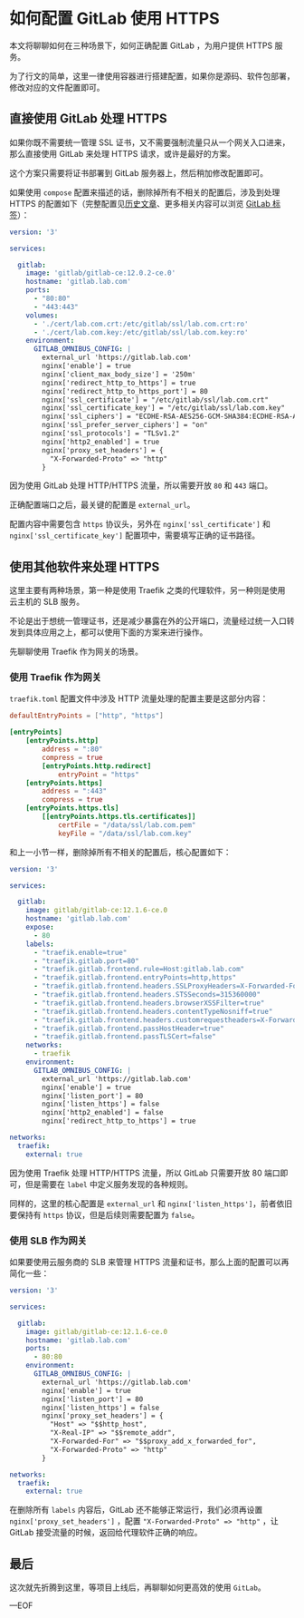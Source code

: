 # 如何配置 GitLab 使用 HTTPS

本文将聊聊如何在三种场景下，如何正确配置 GitLab ，为用户提供 HTTPS 服务。

为了行文的简单，这里一律使用容器进行搭建配置，如果你是源码、软件包部署，修改对应的文件配置即可。

## 直接使用 GitLab 处理 HTTPS

如果你既不需要统一管理 SSL 证书，又不需要强制流量只从一个网关入口进来，那么直接使用 GitLab 来处理 HTTPS 请求，或许是最好的方案。

这个方案只需要将证书部署到 GitLab 服务器上，然后稍加修改配置即可。

如果使用 `compose` 配置来描述的话，删除掉所有不相关的配置后，涉及到处理 HTTPS 的配置如下（完整配置见[历史文章](https://soulteary.com/2019/04/10/gitlab-was-built-with-docker-and-traefik-part-1.html)、更多相关内容可以浏览 [GitLab 标签](https://soulteary.com/tags/gitlab.html)）：

```yaml
version: '3'

services:

  gitlab:
    image: 'gitlab/gitlab-ce:12.0.2-ce.0'
    hostname: 'gitlab.lab.com'
    ports:
      - "80:80"
      - "443:443"
    volumes:
      - './cert/lab.com.crt:/etc/gitlab/ssl/lab.com.crt:ro'
      - './cert/lab.com.key:/etc/gitlab/ssl/lab.com.key:ro'
    environment:
      GITLAB_OMNIBUS_CONFIG: |
        external_url 'https://gitlab.lab.com'
        nginx['enable'] = true
        nginx['client_max_body_size'] = '250m'
        nginx['redirect_http_to_https'] = true
        nginx['redirect_http_to_https_port'] = 80
        nginx['ssl_certificate'] = "/etc/gitlab/ssl/lab.com.crt"
        nginx['ssl_certificate_key'] = "/etc/gitlab/ssl/lab.com.key"
        nginx['ssl_ciphers'] = "ECDHE-RSA-AES256-GCM-SHA384:ECDHE-RSA-AES128-GCM-SHA256"
        nginx['ssl_prefer_server_ciphers'] = "on"
        nginx['ssl_protocols'] = "TLSv1.2"
        nginx['http2_enabled'] = true
        nginx['proxy_set_headers'] = {
          "X-Forwarded-Proto" => "http"
        }
```

因为使用 GitLab 处理 HTTP/HTTPS 流量，所以需要开放 `80` 和 `443` 端口。

正确配置端口之后，最关键的配置是 `external_url`。

配置内容中需要包含 `https` 协议头，另外在 `nginx['ssl_certificate']` 和 `nginx['ssl_certificate_key']` 配置项中，需要填写正确的证书路径。

## 使用其他软件来处理 HTTPS

这里主要有两种场景，第一种是使用 Traefik 之类的代理软件，另一种则是使用 云主机的 SLB 服务。

不论是出于想统一管理证书，还是减少暴露在外的公开端口，流量经过统一入口转发到具体应用之上，都可以使用下面的方案来进行操作。

先聊聊使用 Traefik 作为网关的场景。

### 使用 Traefik 作为网关

`traefik.toml` 配置文件中涉及 HTTP 流量处理的配置主要是这部分内容：

```Toml
defaultEntryPoints = ["http", "https"]

[entryPoints]
    [entryPoints.http]
        address = ":80"
        compress = true
        [entryPoints.http.redirect]
            entryPoint = "https"
    [entryPoints.https]
        address = ":443"
        compress = true
    [entryPoints.https.tls]
        [[entryPoints.https.tls.certificates]]
            certFile = "/data/ssl/lab.com.pem"
            keyFile = "/data/ssl/lab.com.key"
```

和上一小节一样，删除掉所有不相关的配置后，核心配置如下：

```yaml
version: '3'

services:

  gitlab:
    image: gitlab/gitlab-ce:12.1.6-ce.0
    hostname: 'gitlab.lab.com'
    expose:
      - 80
    labels:
      - "traefik.enable=true"
      - "traefik.gitlab.port=80"
      - "traefik.gitlab.frontend.rule=Host:gitlab.lab.com"
      - "traefik.gitlab.frontend.entryPoints=http,https"
      - "traefik.gitlab.frontend.headers.SSLProxyHeaders=X-Forwarded-For:https"
      - "traefik.gitlab.frontend.headers.STSSeconds=315360000"
      - "traefik.gitlab.frontend.headers.browserXSSFilter=true"
      - "traefik.gitlab.frontend.headers.contentTypeNosniff=true"
      - "traefik.gitlab.frontend.headers.customrequestheaders=X-Forwarded-Ssl:on"
      - "traefik.gitlab.frontend.passHostHeader=true"
      - "traefik.gitlab.frontend.passTLSCert=false"
    networks:
      - traefik
    environment:
      GITLAB_OMNIBUS_CONFIG: |
        external_url 'https://gitlab.lab.com'
        nginx['enable'] = true
        nginx['listen_port'] = 80
        nginx['listen_https'] = false
        nginx['http2_enabled'] = false
        nginx['redirect_http_to_https'] = true

networks:
  traefik:
    external: true
```

因为使用 Traefik 处理 HTTP/HTTPS 流量，所以 GitLab 只需要开放 80 端口即可，但是需要在 `label` 中定义服务发现的各种规则。

同样的，这里的核心配置是 `external_url` 和 `nginx['listen_https']`，前者依旧要保持有 `https` 协议，但是后续则需要配置为 `false`。

### 使用 SLB 作为网关

如果要使用云服务商的 SLB 来管理 HTTPS 流量和证书，那么上面的配置可以再简化一些：

```yaml
version: '3'

services:

  gitlab:
    image: gitlab/gitlab-ce:12.1.6-ce.0
    hostname: 'gitlab.lab.com'
    ports:
      - 80:80
    environment:
      GITLAB_OMNIBUS_CONFIG: |
        external_url 'https://gitlab.lab.com'
        nginx['enable'] = true
        nginx['listen_port'] = 80
        nginx['listen_https'] = false
        nginx['proxy_set_headers'] = {
          "Host" => "$$http_host",
          "X-Real-IP" => "$$remote_addr",
          "X-Forwarded-For" => "$$proxy_add_x_forwarded_for",
          "X-Forwarded-Proto" => "http"
        }

networks:
  traefik:
    external: true
```

在删除所有 `labels` 内容后，GitLab 还不能够正常运行，我们必须再设置 `nginx['proxy_set_headers']` ，配置 `"X-Forwarded-Proto" => "http"` ，让 GitLab 接受流量的时候，返回给代理软件正确的响应。

## 最后

这次就先折腾到这里，等项目上线后，再聊聊如何更高效的使用 `GitLab`。

—EOF


